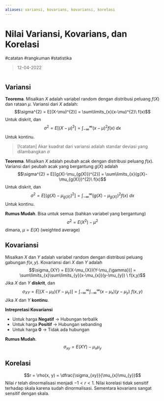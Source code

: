 ```yaml
---
aliases: variansi, kovarians, kovariansi, korelasi
---
```

# Nilai Variansi, Kovarians, dan Korelasi
#catatan #rangkuman #statistika 
> 12-04-2022
```toc
```
## Variansi
**Teorema**. Misalkan $X$ adalah variabel random dengan distribusi peluang $f(X)$ dan rataan $\mu$. Variansi dari $X$ adalah:
$$\sigma^{2} = E[(X-\mu)^{2}] = \sum\limits_{x}(x-\mu)^{2}\ f(x)$$
Untuk diskrit, dan
$$\sigma^{2}=E[(X-\mu)^{2}]= \int_{-\infty}^{\infty} (x-\mu)^{2} f(x) \ dx $$
Untuk kontinu.
>[!catatan]
>Akar kuadrat dari variansi adalah standar deviasi yang dilambangkan $\sigma$

**Teorema**. Misalkan $X$ adalah peubah acak dengan distribusi peluang $f(x)$. Variansi dari peubah acak yang bergantung $g(X)$ adalah
$$\sigma^{2} = E[(g(X)-\mu_{g(X)})^{2}] = \sum\limits_{x}(g(X)-\mu_{g(X)})^{2}\ f(x)$$
Untuk diskrit, dan
$$\sigma^{2}=E[(g(X)-\mu_{g(X)})^{2}]= \int_{-\infty}^{\infty} (g(X)-\mu_{g(X)})^{2} f(x) \ dx $$
Untuk kontinu.

**Rumus Mudah**. Bisa untuk semua (bahkan variabel yang bergantung)
$$\sigma^{2}= E(X^{2})- \mu^2$$
dimana, $\mu = E(X)$ (weighted average)

## Kovariansi
Misalkan $X$ dan $Y$ adalah variabel random dengan distribusi peluang gabungan $f(x, y)$. Kovariansi dari $X$ dan $Y$ adalah
$$\sigma_{XY} = E[(X-\mu_{X})(Y-\mu_{\gamma})] = \sum\limits_{x}\sum\limits_{y}(x-\mu_{x})(y-\mu_{y}) \ f(x,y)$$
Jika $X$ dan $Y$ **diskrit**, dan
$$\sigma_{XY} = E[(X-\mu_{X})(Y-\mu_{\gamma})] = \int_{-\infty}^{\infty} \int_{-\infty}^{\infty} (x-\mu_{x}) (y-\mu_{y}) \ f(x,y)$$
Jika $X$ dan $Y$ **kontinu**.

**Intrepretasi Kovariansi**
- Untuk harga **Negatif** -> Hubungan terbalik
- Untuk harga **Positif** -> Hubungan sebanding
- Untuk harga **0** -> Tidak ada hubungan

**Rumus Mudah**. 
$$\sigma_{xy} = E(XY) - \mu_{x}\mu_{y}$$

## Korelasi
$$r = \rho(x, y) = \dfrac{\sigma_{xy}}{\mu_{x}\mu_{y}}$$
Nilai $r$ telah dinormalisasi menjadi $-1 < r < 1$. Nilai korelasi tidak sensitif terhadap skala karena sudah dinormalisasi. Sementara kovarians sangat sensitif dengan skala.

